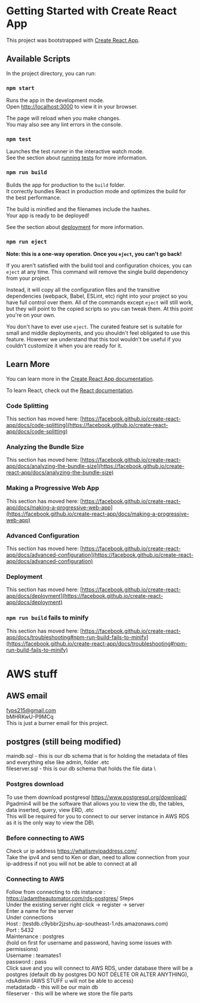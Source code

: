 # Getting Started with Create React App

This project was bootstrapped with [Create React App](https://github.com/facebook/create-react-app).

## Available Scripts

In the project directory, you can run:

### `npm start`

Runs the app in the development mode.\
Open [http://localhost:3000](http://localhost:3000) to view it in your browser.

The page will reload when you make changes.\
You may also see any lint errors in the console.

### `npm test`

Launches the test runner in the interactive watch mode.\
See the section about [running tests](https://facebook.github.io/create-react-app/docs/running-tests) for more information.

### `npm run build`

Builds the app for production to the `build` folder.\
It correctly bundles React in production mode and optimizes the build for the best performance.

The build is minified and the filenames include the hashes.\
Your app is ready to be deployed!

See the section about [deployment](https://facebook.github.io/create-react-app/docs/deployment) for more information.

### `npm run eject`

**Note: this is a one-way operation. Once you `eject`, you can't go back!**

If you aren't satisfied with the build tool and configuration choices, you can `eject` at any time. This command will remove the single build dependency from your project.

Instead, it will copy all the configuration files and the transitive dependencies (webpack, Babel, ESLint, etc) right into your project so you have full control over them. All of the commands except `eject` will still work, but they will point to the copied scripts so you can tweak them. At this point you're on your own.

You don't have to ever use `eject`. The curated feature set is suitable for small and middle deployments, and you shouldn't feel obligated to use this feature. However we understand that this tool wouldn't be useful if you couldn't customize it when you are ready for it.

## Learn More

You can learn more in the [Create React App documentation](https://facebook.github.io/create-react-app/docs/getting-started).

To learn React, check out the [React documentation](https://reactjs.org/).

### Code Splitting

This section has moved here: [https://facebook.github.io/create-react-app/docs/code-splitting](https://facebook.github.io/create-react-app/docs/code-splitting)

### Analyzing the Bundle Size

This section has moved here: [https://facebook.github.io/create-react-app/docs/analyzing-the-bundle-size](https://facebook.github.io/create-react-app/docs/analyzing-the-bundle-size)

### Making a Progressive Web App

This section has moved here: [https://facebook.github.io/create-react-app/docs/making-a-progressive-web-app](https://facebook.github.io/create-react-app/docs/making-a-progressive-web-app)

### Advanced Configuration

This section has moved here: [https://facebook.github.io/create-react-app/docs/advanced-configuration](https://facebook.github.io/create-react-app/docs/advanced-configuration)

### Deployment

This section has moved here: [https://facebook.github.io/create-react-app/docs/deployment](https://facebook.github.io/create-react-app/docs/deployment)

### `npm run build` fails to minify

This section has moved here: [https://facebook.github.io/create-react-app/docs/troubleshooting#npm-run-build-fails-to-minify](https://facebook.github.io/create-react-app/docs/troubleshooting#npm-run-build-fails-to-minify)

# AWS stuff
## AWS email
fyps215@gmail.com \
bMHRKwU-P9MCq \
This is just a burner email for this project.
## postgres (still being modified)
maindb.sql - this is our db schema that is for holding the metadata of files and everything else like admin, folder .etc \
fileserver.sql - this is our db schema that holds the file data \
### Postgres download
To use them download postgresql https://www.postgresql.org/download/ \
Pgadmin4 will be the software that allows you to view the db, the tables, data inserted, query, view ERD, .etc \
This will be required for you to connect to our server instance in AWS RDS as it is the only way to view the DB\ 
### Before connecting to AWS 
Check ur ip address  https://whatismyipaddress.com/  \
Take the ipv4 and send to Ken or dian, need to allow connection from your ip-address if not you will not be able to connect at all 
### Connecting to AWS 
Follow from connecting to rds instance : https://adamtheautomator.com/rds-postgres/
Steps \
Under the existing server right click -> register -> server \
Enter a name for the server  
Under connections \
Host : (testdb.c9ybbr2jzshu.ap-southeast-1.rds.amazonaws.com)    
Port : 5432 \
Maintenance : postgres \
(hold on first for username and password, having some issues with permissions) \
Username : teamates1 \
password : pass \
Click save and you will connect to AWS RDS, under database there will be a postgres (default db by postgres DO NOT DELETE OR ALTER ANYTHING), rdsAdmin (AWS STUFF u will not be able to access)   
metadatadb - this will be our main db \
fileserver - this will be where we store the file parts 

